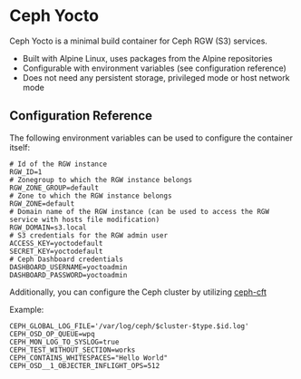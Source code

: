 # Ceph Yocto

Ceph Yocto is a minimal build container for Ceph RGW (S3) services.

* Built with Alpine Linux, uses packages from the Alpine repositories
* Configurable with environment variables (see configuration reference)
* Does not need any persistent storage, privileged mode or host network mode


## Configuration Reference

The following environment variables can be used to configure the container itself:

```
# Id of the RGW instance
RGW_ID=1
# Zonegroup to which the RGW instance belongs
RGW_ZONE_GROUP=default
# Zone to which the RGW instance belongs
RGW_ZONE=default
# Domain name of the RGW instance (can be used to access the RGW service with hosts file modification)
RGW_DOMAIN=s3.local
# S3 credentials for the RGW admin user
ACCESS_KEY=yoctodefault
SECRET_KEY=yoctodefault
# Ceph Dashboard credentials
DASHBOARD_USERNAME=yoctoadmin
DASHBOARD_PASSWORD=yoctoadmin
```

Additionally, you can configure the Ceph cluster by utilizing [ceph-cft](https://github.com/pr0ton11/ceph-cft)

Example:

```
CEPH_GLOBAL_LOG_FILE='/var/log/ceph/$cluster-$type.$id.log'
CEPH_OSD_OP_QUEUE=wpq
CEPH_MON_LOG_TO_SYSLOG=true
CEPH_TEST_WITHOUT_SECTION=works
CEPH_CONTAINS_WHITESPACES="Hello World"
CEPH_OSD__1_OBJECTER_INFLIGHT_OPS=512
```
